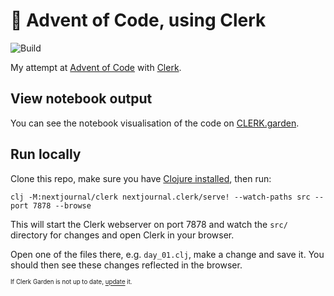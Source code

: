 # 🎄 Advent of Code, using Clerk

![Build](https://github.com/emlyn/advent-of-clerk/actions/workflows/build.yml/badge.svg?branch=main)

My attempt at [Advent of Code](https://adventofcode.com)
with [Clerk](https://clerk.vision).

## View notebook output

You can see the notebook visualisation of the code on
[CLERK.garden](https://github.clerk.garden/emlyn/advent-of-clerk).

## Run locally

Clone this repo, make sure you have [Clojure
installed](https://clojure.org/guides/install_clojure), then run:

``` shell
clj -M:nextjournal/clerk nextjournal.clerk/serve! --watch-paths src --port 7878 --browse
```

This will start the Clerk webserver on port 7878 and watch the `src/`
directory for changes and open Clerk in your browser.

Open one of the files there, e.g. `day_01.clj`, make a change and save
it. You should then see these changes reflected in the browser.

<sup><sub>If Clerk Garden is not up to date, [update](https://github.clerk.garden/emlyn/advent-of-clerk?update=1) it.</sub></sup>
